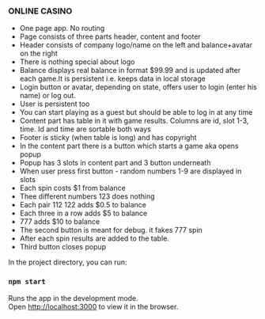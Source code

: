 ### ONLINE CASINO


- One page app. No routing
- Page consists of three parts header, content and footer
- Header consists of company logo/name on the left and balance+avatar on the right
- There is nothing special about logo
- Balance displays real balance in format $99.99 and is updated after each game.It is persistent i.e. keeps data in local storage
- Login button or avatar, depending on state, offers user to login (enter his name) or log out.
- User is persistent too
- You can start playing as a guest but should be able to log in at any time
- Content part has table in it with game results. Columns are id, slot 1-3, time. Id and time are sortable both ways
- Footer is sticky (when table is long) and has copyright
- In the content part there is a button which starts a game aka opens popup
- Popup has 3 slots in content part and 3 button underneath
- When user press first button - random numbers 1-9 are displayed in slots
- Each spin costs $1 from balance
- Thee different numbers 123 does nothing
- Each pair 112 122 adds $0.5 to balance
- Each three in a row adds $5 to balance
- 777 adds $10 to balance
- The second button is meant for debug. it fakes 777 spin
- After each spin results are added to the table.
- Third button closes popup



In the project directory, you can run:

### `npm start`

Runs the app in the development mode.\
Open [http://localhost:3000](http://localhost:3000) to view it in the browser.



